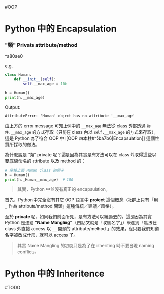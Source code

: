 #OOP

# Python 中的 Encapsulation

### "類" Private attribute/method

^a80ae0

e.g.

```Python
class Human:
    def __init__(self):
        self.__max_age = 100

h = Human()
print(h.__max_age)
```

Output:

```plaintext
AttributeError: 'Human' object has no attribute '__max_age'
```

由上方的 error message 可知上例中的 `__max_age` 無法從 class 外部透過 `物件.__max_age` 的方式存取（只能在 class 內以 `self.__max_age` 的方式來存取），這是 Python 為了符合 OOP 中 [[OOP 四本柱#^5ba7b6|Encapsulation]] 這個性質所採取的做法。

為什麼說是 "類" private 呢？這是因為其實是有方法可以在 class 外取得這些以雙底線命名的 attribute 以及 method 的：

```Python
# 承接上面 Human class 的例子
h = Human()
print(h._Human__max_age)  # 100
```

>其實，Python 中並沒有真正的 encapsulation。

首先，Python 中完全沒有其它 OOP 語言中 **protect** 這個概念（社群上只有「用 `_` 作為 attribute/method 開頭」這種傳統／建議／風格）。

至於 **private** 呢，如同我們前面所見，是有方法可以繞過去的。這是因為其實 Python 是透過 **"Name Mangling"**（白話文就是「改個名字」）來達到「無法在 class 外直接 access 以 `__` 開頭的 attribute/method 」的效果，但只要我們知道名字被改成什麼，就可以 access 了。

>其實 Name Mangling 的初衷只是為了在 inheriting 時不要出現 naming conflicts。

# Python 中的 Inheritence

#TODO 
